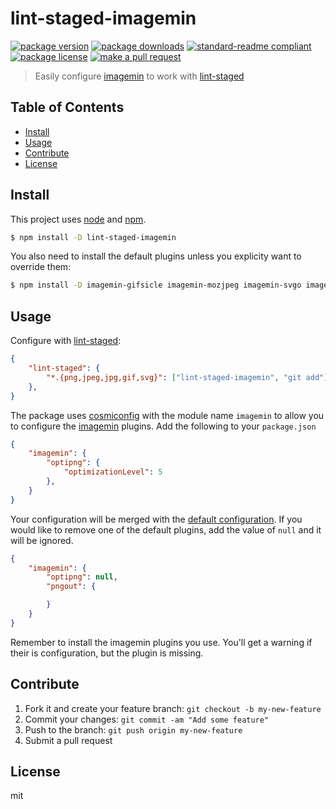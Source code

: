 
# lint-staged-imagemin
[![package version](https://img.shields.io/npm/v/lint-staged-imagemin.svg?style=flat-square)](https://npmjs.org/package/lint-staged-imagemin)
[![package downloads](https://img.shields.io/npm/dm/lint-staged-imagemin.svg?style=flat-square)](https://npmjs.org/package/lint-staged-imagemin)
[![standard-readme compliant](https://img.shields.io/badge/readme%20style-standard-brightgreen.svg?style=flat-square)](https://github.com/RichardLitt/standard-readme)
[![package license](https://img.shields.io/npm/l/lint-staged-imagemin.svg?style=flat-square)](https://npmjs.org/package/lint-staged-imagemin)
[![make a pull request](https://img.shields.io/badge/PRs-welcome-brightgreen.svg?style=flat-square)](http://makeapullrequest.com)

> Easily configure [imagemin](https://github.com/imagemin) to work with [lint-staged](https://github.com/okonet/lint-staged)

## Table of Contents

- [Install](#install)
- [Usage](#usage)
- [Contribute](#contribute)
- [License](#License)

## Install

This project uses [node](https://nodejs.org) and [npm](https://www.npmjs.com). 

```sh
$ npm install -D lint-staged-imagemin
```

You also need to install the default plugins unless you explicity want to override them:

```sh
$ npm install -D imagemin-gifsicle imagemin-mozjpeg imagemin-svgo imagemin-optipng
```

## Usage

Configure with [lint-staged](https://github.com/okonet/lint-staged):

```json
{
    "lint-staged": {
        "*.{png,jpeg,jpg,gif,svg}": ["lint-staged-imagemin", "git add"]
    },
}
```

The package uses [cosmiconfig](https://www.npmjs.com/package/cosmiconfig) with the module name `imagemin` to allow you to configure the [imagemin](https://github.com/imagemin) plugins. Add the following to your `package.json`

```json
{
    "imagemin": {
        "optipng": {
            "optimizationLevel": 5
        },
    }
}
```

Your configuration will be merged with the [default configuration](./default-conf.js). If you would like to remove one of the default plugins, add the value of `null` and it will be ignored.

```json
{
    "imagemin": {
        "optipng": null,
        "pngout": {

        }
    }
}
```

Remember to install the imagemin plugins you use. You'll get a warning if their is configuration, but the plugin is missing.

## Contribute

1. Fork it and create your feature branch: `git checkout -b my-new-feature`
2. Commit your changes: `git commit -am "Add some feature"`
3. Push to the branch: `git push origin my-new-feature`
4. Submit a pull request

## License

mit 
    